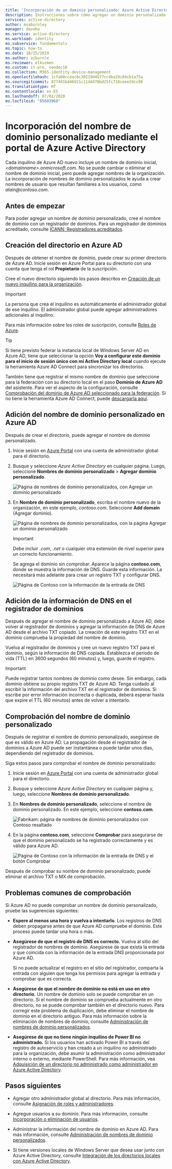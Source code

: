 ```yaml
---
title: 'Incorporación de un dominio personalizado: Azure Active Directory | Microsoft Docs'
description: Instrucciones sobre cómo agregar un dominio personalizado mediante Azure Active Directory.
services: active-directory
author: msaburnley
manager: daveba
ms.service: active-directory
ms.workload: identity
ms.subservice: fundamentals
ms.topic: how-to
ms.date: 10/25/2019
ms.author: ajburnle
ms.reviewer: elkuzmen
ms.custom: it-pro, seodec18
ms.collection: M365-identity-device-management
ms.openlocfilehash: 1cfa00cceac6c30219d4577cc4ba29c84cb1a75a
ms.sourcegitcommit: 877491bd46921c11dd478bd25fc718ceee2dcc08
ms.translationtype: HT
ms.contentlocale: es-ES
ms.lasthandoff: 07/02/2020
ms.locfileid: "85603968"
---
```

# <a name="add-your-custom-domain-name-using-the-azure-active-directory-portal"></a>Incorporación del nombre de dominio personalizado mediante el portal de Azure Active Directory

Cada inquilino de Azure AD nuevo incluye un nombre de dominio inicial, *\<domainname>.onmicrosoft.com*. No se puede cambiar o eliminar el nombre de dominio inicial, pero puede agregar nombres de la organización. La incorporación de nombres de dominio personalizados le ayuda a crear nombres de usuario que resultan familiares a los usuarios, como *alain\@contoso.com*.

## <a name="before-you-begin"></a>Antes de empezar

Para poder agregar un nombre de dominio personalizado, cree el nombre de dominio con un registrador de dominios. Para un registrador de dominios acreditado, consulte [ICANN: Registradores acreditados](https://www.icann.org/registrar-reports/accredited-list.html).

## <a name="create-your-directory-in-azure-ad"></a>Creación del directorio en Azure AD

Después de obtener el nombre de dominio, puede crear su primer directorio de Azure AD. Inicie sesión en Azure Portal para su directorio con una cuenta que tenga el rol **Propietario** de la suscripción.

Cree el nuevo directorio siguiendo los pasos descritos en [Creación de un nuevo inquilino para la organización](active-directory-access-create-new-tenant.md#create-a-new-tenant-for-your-organization).

>[!IMPORTANT]
>La persona que crea el inquilino es automáticamente el administrador global de ese inquilino. El administrador global puede agregar administradores adicionales al inquilino.

Para más información sobre los roles de suscripción, consulte [Roles de Azure](../../role-based-access-control/rbac-and-directory-admin-roles.md#azure-roles).

>[!TIP]
> Si tiene previsto federar la instancia local de Windows Server AD en Azure AD, tiene que seleccionar la opción **Voy a configurar este dominio para el inicio de sesión único con mi Active Directory local** cuando ejecute la herramienta Azure AD Connect para sincronizar los directorios.
>
> También tiene que registrar el mismo nombre de dominio que seleccione para la federación con su directorio local en el paso **Dominio de Azure AD** del asistente. Para ver el aspecto de la configuración, consulte [Comprobación del dominio de Azure AD seleccionado para la federación](../hybrid/how-to-connect-install-custom.md#verify-the-azure-ad-domain-selected-for-federation). Si no tiene la herramienta Azure AD Connect, puede [descargarla aquí](https://go.microsoft.com/fwlink/?LinkId=615771).

## <a name="add-your-custom-domain-name-to-azure-ad"></a>Adición del nombre de dominio personalizado en Azure AD

Después de crear el directorio, puede agregar el nombre de dominio personalizado.

1. Inicie sesión en [Azure Portal](https://portal.azure.com/) con una cuenta de administrador global para el directorio.

1. Busque y seleccione *Azure Active Directory* en cualquier página. Luego, seleccione **Nombres de dominio personalizado** > **Agregar dominio personalizado**.

    ![Página de nombres de dominio personalizados, con Agregar un dominio personalizado](media/add-custom-domain/add-custom-domain.png)

1. En **Nombre de dominio personalizado**, escriba el nombre nuevo de la organización, en este ejemplo, *contoso.com*. Seleccione **Add domain** (Agregar dominio).

    ![Página de nombres de dominio personalizados, con la página Agregar un dominio personalizado](media/add-custom-domain/add-custom-domain-blade.png)

    >[!IMPORTANT]
    >Debe incluir *.com*, *.net* o cualquier otra extensión de nivel superior para un correcto funcionamiento.

    Se agrega el dominio sin comprobar. Aparece la página **contoso.com**, donde se muestra la información de DNS. Guarde esta información. La necesitará más adelante para crear un registro TXT y configurar DNS.

    ![Página de Contoso con la información de la entrada de DNS](media/add-custom-domain/contoso-blade-with-dns-info.png)

## <a name="add-your-dns-information-to-the-domain-registrar"></a>Adición de la información de DNS en el registrador de dominios

Después de agregar el nombre de dominio personalizado a Azure AD, debe volver al registrador de dominios y agregar la información de DNS de Azure AD desde el archivo TXT copiado. La creación de este registro TXT en el dominio comprueba la propiedad del nombre de dominio.

Vuelva al registrador de dominios y cree un nuevo registro TXT para el dominio, según la información de DNS copiada. Establezca el período de vida (TTL) en 3600 segundos (60 minutos) y, luego, guarde el registro.

>[!IMPORTANT]
>Puede registrar tantos nombres de dominio como desee. Sin embargo, cada dominio obtiene su propio registro TXT de Azure AD. Tenga cuidado al escribir la información del archivo TXT en el registrador de dominios. Si escribe por error información incorrecta o duplicada, deberá esperar hasta que expire el TTL (60 minutos) antes de volver a intentarlo.

## <a name="verify-your-custom-domain-name"></a>Comprobación del nombre de dominio personalizado

Después de registrar el nombre de dominio personalizado, asegúrese de que es válido en Azure AD. La propagación desde el registrador de dominios a Azure AD puede ser instantánea o puede tardar unos días, dependiendo del registrador de dominios.

Siga estos pasos para comprobar el nombre de dominio personalizado:

1. Inicie sesión en [Azure Portal](https://portal.azure.com/) con una cuenta de administrador global para el directorio.

1. Busque y seleccione *Azure Active Directory* en cualquier página y, luego, seleccione **Nombres de dominio personalizado**.

1. En **Nombres de dominio personalizado**, seleccione el nombre de dominio personalizado. En este ejemplo, seleccione **contoso.com**.

    ![Fabrikam: página de nombres de dominio personalizados con Contoso resaltado](media/add-custom-domain/custom-blade-with-contoso-highlighted.png)

1. En la página **contoso.com**, seleccione **Comprobar** para asegurarse de que el dominio personalizado se ha registrado correctamente y es válido para Azure AD.

    ![Página de Contoso con la información de la entrada de DNS y el botón Comprobar](media/add-custom-domain/contoso-blade-with-dns-info-verify.png)

Después de comprobar su nombre de dominio personalizado, puede eliminar el archivo TXT o MX de comprobación.

## <a name="common-verification-issues"></a>Problemas comunes de comprobación

Si Azure AD no puede comprobar un nombre de dominio personalizado, pruebe las sugerencias siguientes:

- **Espere al menos una hora y vuelva a intentarlo**. Los registros de DNS deben propagarse antes de que Azure AD compruebe el dominio. Este proceso puede tardar una hora o más.

- **Asegúrese de que el registro de DNS es correcto.** Vuelva al sitio del registrador de nombres de dominio. Asegúrese de que exista la entrada y que coincida con la información de la entrada DNS proporcionada por Azure AD.

  Si no puede actualizar el registro en el sitio del registrador, comparta la entrada con alguien que tenga los permisos para agregar la entrada y comprobar que es correcta.

- **Asegúrese de que el nombre de dominio no está en uso en otro directorio.** Un nombre de dominio solo se puede comprobar en un directorio. Si el nombre de dominio se comprueba actualmente en otro directorio, no se puede comprobar también en el directorio nuevo. Para corregir este problema de duplicación, debe eliminar el nombre de dominio en el directorio antiguo. Para más información sobre la eliminación de nombres de dominio, consulte [Administración de nombres de dominio personalizados](../users-groups-roles/domains-manage.md).

- **Asegúrese de que no tiene ningún inquilino de Power BI no administrado.** Si los usuarios han activado Power BI a través del registro de autoservicio y han creado a un inquilino no administrado para la organización, debe asumir la administración como administrador interno o externo, mediante PowerShell. Para más información, vea [Adquisición de un directorio no administrado como administrador en Azure Active Directory](../users-groups-roles/domains-admin-takeover.md).

## <a name="next-steps"></a>Pasos siguientes

- Agregar otro administrador global al directorio. Para más información, consulte [Asignación de roles y administradores](active-directory-users-assign-role-azure-portal.md).

- Agregue usuarios a su dominio. Para más información, consulte [Incorporación o eliminación de usuarios](add-users-azure-active-directory.md).

- Administrar la información del nombre de dominio en Azure AD. Para más información, consulte [Administración de nombres de dominio personalizados](../users-groups-roles/domains-manage.md).

- Si tiene versiones locales de Windows Server que desea usar junto con Azure Active Directory, consulte [Integración de los directorios locales con Azure Active Directory](../connect/active-directory-aadconnect.md).
